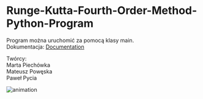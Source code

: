 # Runge-Kutta-Fourth-Order-Method-Python-Program

Program można uruchomić za pomocą klasy main. <br>
Dokumentacja: [Documentation](https://github.com/Piechooc/Runge-Kutta-Fourth-Order-Method-Python-Program/blob/main/documentation.pdf)

Twórcy: <br>
Marta Piechówka <br>
Mateusz Powęska <br>
Paweł Pycia <br>


![animation](https://user-images.githubusercontent.com/84449847/147949142-27a1d9b4-62b7-498a-b35b-4a9e2d39a7ee.gif)
